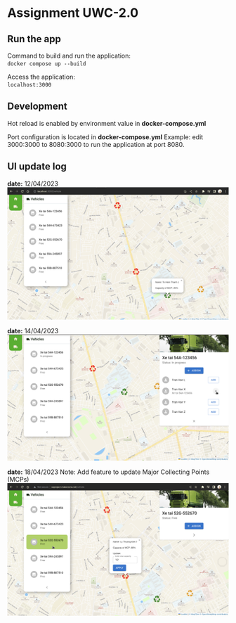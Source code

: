 # Assignment UWC-2.0

## Run the app
Command to build and run the application: <br>
`docker compose up --build`

Access the application: <br>
`localhost:3000`

## Development
Hot reload is enabled by environment value in **docker-compose.yml**

Port configuration is located in **docker-compose.yml**
Example: edit 3000:3000 to 8080:3000 to run the application at port 8080.

## UI update log
**date:** 12/04/2023
![UI update date 12/04/2023](src/resources/UI_update_12042023.png)

**date:** 14/04/2023
![UI update date 14/04/2023](src/resources/UI_update_14042023.png)

**date:** 18/04/2023
Note: Add feature to update Major Collecting Points (MCPs)
![UI update date 14/04/2023](src/resources/UI_update_18042023.png)